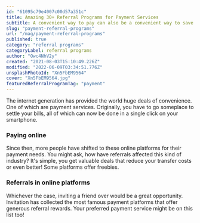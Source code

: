 ```yaml
---
id: "61095c79e4007c00d57a351c"
title: Amazing 30+ Referral Programs for Payment Services
subtitle: A convenient way to pay can also be a convenient way to save!
slug: "payment-referral-programs"
url: "/mag/payment-referral-programs"
published: true
category: "referral programs"
categoryLabel: referral programs
author: "Owc4NhV2y"
created: "2021-08-03T15:10:49.226Z"
modified: "2022-06-09T03:34:51.776Z"
unsplashPhotoId: "Xn5FbEM9564"
cover: "Xn5FbEM9564.jpg"
featuredReferralProgramTag: "payment"
---
```

The internet generation has provided the world huge deals of convenience. One of which are payment services. Originally, you have to go someplace to settle your bills, all of which can now be done in a single click on your smartphone.

### **Paying online**

Since then, more people have shifted to these online platforms for their payment needs. You might ask, how have referrals affected this kind of industry? It's simple, you get valuable deals that reduce your transfer costs or even better! Some platforms offer freebies.

### **Referrals in online platforms**

Whichever the case, inviting a friend over would be a great opportunity. Invitation has collected the most famous payment platforms that offer generous referral rewards. Your preferred payment service might be on this list too!